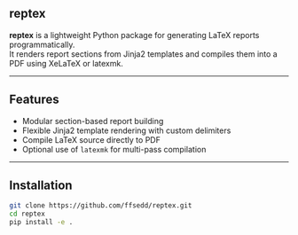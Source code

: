 ## reptex

**reptex** is a lightweight Python package for generating LaTeX reports programmatically.  
It renders report sections from Jinja2 templates and compiles them into a PDF using XeLaTeX or latexmk.

---

## Features

- Modular section-based report building
- Flexible Jinja2 template rendering with custom delimiters
- Compile LaTeX source directly to PDF
- Optional use of `latexmk` for multi-pass compilation

---

## Installation

```bash
git clone https://github.com/ffsedd/reptex.git
cd reptex
pip install -e .
